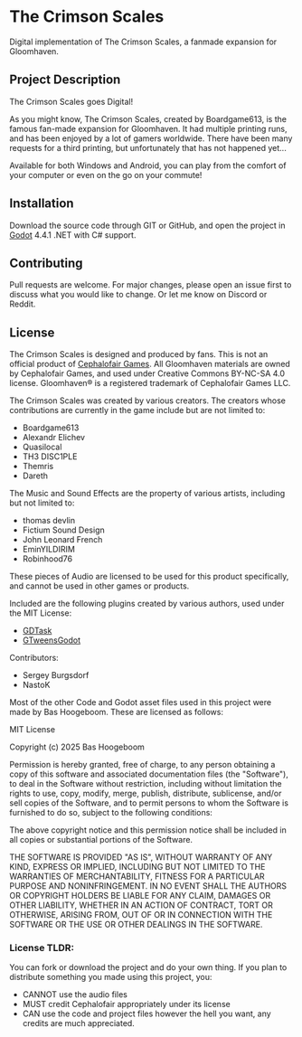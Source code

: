 # The Crimson Scales
Digital implementation of The Crimson Scales, a fanmade expansion for Gloomhaven.

## Project Description
The Crimson Scales goes Digital!

As you might know, The Crimson Scales, created by Boardgame613, is the famous fan-made expansion for Gloomhaven. It had multiple printing runs, and has been enjoyed by a lot of gamers worldwide. There have been many requests for a third printing, but unfortunately that has not happened yet...

Available for both Windows and Android, you can play from the comfort of your computer or even on the go on your commute!

## Installation
Download the source code through GIT or GitHub, and open the project in [Godot](https://godotengine.org/) 4.4.1 .NET with C# support.

## Contributing

Pull requests are welcome. For major changes, please open an issue first to discuss what you would like to change. Or let me know on Discord or Reddit.

## License
The Crimson Scales is designed and produced by fans. This is not an official product of [Cephalofair Games](https://cephalofair.com/). All Gloomhaven materials are owned by Cephalofair Games, and used under Creative Commons BY-NC-SA 4.0 license.
Gloomhaven® is a registered trademark of Cephalofair Games LLC.

The Crimson Scales was created by various creators. The creators whose contributions are currently in the game include but are not limited to:
- Boardgame613
- Alexandr Elichev
- Quasilocal
- TH3 DISC1PLE
- Themris
- Dareth

The Music and Sound Effects are the property of various artists, including but not limited to:
- thomas devlin
- Fictium Sound Design
- John Leonard French
- EminYILDIRIM
- Robinhood76

These pieces of Audio are licensed to be used for this product specifically, and cannot be used in other games or products.

Included are the following plugins created by various authors, used under the MIT License:
- [GDTask](https://github.com/Fractural/GDTask)
- [GTweensGodot](https://github.com/Guillemsc/GTweensGodot)

Contributors:
- Sergey Burgsdorf
- NastoK

Most of the other Code and Godot asset files used in this project were made by Bas Hoogeboom. These are licensed as follows:

MIT License

Copyright (c) 2025 Bas Hoogeboom

Permission is hereby granted, free of charge, to any person obtaining a copy
of this software and associated documentation files (the "Software"), to deal
in the Software without restriction, including without limitation the rights
to use, copy, modify, merge, publish, distribute, sublicense, and/or sell
copies of the Software, and to permit persons to whom the Software is
furnished to do so, subject to the following conditions:

The above copyright notice and this permission notice shall be included in all
copies or substantial portions of the Software.

THE SOFTWARE IS PROVIDED "AS IS", WITHOUT WARRANTY OF ANY KIND, EXPRESS OR
IMPLIED, INCLUDING BUT NOT LIMITED TO THE WARRANTIES OF MERCHANTABILITY,
FITNESS FOR A PARTICULAR PURPOSE AND NONINFRINGEMENT. IN NO EVENT SHALL THE
AUTHORS OR COPYRIGHT HOLDERS BE LIABLE FOR ANY CLAIM, DAMAGES OR OTHER
LIABILITY, WHETHER IN AN ACTION OF CONTRACT, TORT OR OTHERWISE, ARISING FROM,
OUT OF OR IN CONNECTION WITH THE SOFTWARE OR THE USE OR OTHER DEALINGS IN THE
SOFTWARE.

### License TLDR:
You can fork or download the project and do your own thing. If you plan to distribute something you made using this project, you:
- CANNOT use the audio files
- MUST credit Cephalofair appropriately under its license
- CAN use the code and project files however the hell you want, any credits are much appreciated.